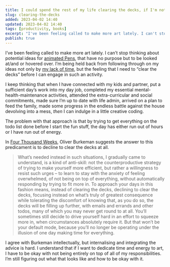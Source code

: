 ```yaml
---
title: I could spend the rest of my life clearing the decks, if I'm not careful
slug: clearing-the-decks
added: 2023-04-02 14:40
updated: 2023-04-02 14:40
tags: [productivity, books]
excerpt: "I've been feeling called to make more art lately. I can't stop thinking about potential ideas for animated Pens, that have no other purpose than to be looked at/and or hovered over. I'm being held back from following through on my ideas not only by my lack of time, but the feeling that I need to \"clear the decks\" before I can engage in such an activity."
publish: true
---
```


I’ve been feeling called to make more art lately. I can’t stop thinking about potential ideas for [animated Pens](https://codepen.io/rachsmith), that have no purpose but to be looked at/and or hovered over. I’m being held back from following through on my ideas not only by [my lack of time](/oh-the-things-i-would-do/), but the feeling that I need to “clear the decks” before I can engage in such an activity. 

I keep thinking that when I have connected with my kids and partner, put a sufficient day’s work into my day job, completed my essential mental-health-maintenance activities, attended the extra-curricular and social commitments, made sure I’m up to date with life admin, arrived on a plan to feed the family, made some progress in the endless battle against the house devolving into a mess, *then* I can indulge in a little creative coding. 

The problem with that approach is that by trying to get everything on the todo list done before I start the fun stuff, the day has either run out of hours or I have run out of energy.

In [Four Thousand Weeks](https://www.oliverburkeman.com/books), Oliver Burkeman suggests the answer to this predicament is to decline to clear the decks at all. 

> What’s needed instead in such situations, I gradually came to understand, is a kind of anti-skill: not the counterproductive strategy of trying to make yourself more efficient, but rather a willingness to resist such urges – to learn to stay with the anxiety of feeling overwhelmed, of not being on top of everything, without automatically responding by trying to fit more in. To approach your days in this fashion means, instead of clearing the decks, declining to clear the decks, focusing instead on what’s truly of greatest consequence while tolerating the discomfort of knowing that, as you do so, the decks will be filling up further, with emails and errands and other todos, many of which you may never get round to at all. You’ll sometimes still decide to drive yourself hard in an effort to squeeze more in, when circumstances absolutely require it. But that won’t be your default mode, because you’ll no longer be operating under the illusion of one day making time for everything.

I agree with Burkeman intellectually, but internalising and integrating the advice is hard. I understand that if I want to dedicate time and energy to art, I have to be okay with not being entirely on top of all of my responsibilities. I’m still figuring out what that looks like and how to be okay with it.
